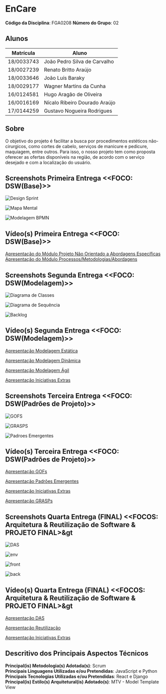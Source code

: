 # EnCare

**Código da Disciplina**: FGA0208
**Número do Grupo**: 02

## Alunos
|Matrícula | Aluno |
| -- | -- |
| 18/0033743  | João Pedro Silva de Carvalho |
| 18/0027239  |  Renato Britto Araújo |
| 18/0033646  |  João Luís Baraky |
| 18/0029177  |  Wagner Martins da Cunha |
| 16/0124581  |  Hugo Aragão de Oliveira |
| 16/0016169  |  Nícalo Ribeiro Dourado Araújo |
| 17/0144259  |  Gustavo Nogueira Rodrigues |

## Sobre 
O objetivo do projeto é facilitar a busca por procedimentos estéticos não-cirurgicos, como cortes de cabelo, serviços de manicure e pedicure, maquiagem, entre outros. Para isso, o nosso projeto tem como proposta oferecer as ofertas disponíveis na região, de acordo com o serviço desejado e com a localização do usuário. 

## Screenshots Primeira Entrega &lt;&lt;FOCO: DSW(Base)&gt;&gt;

![Design Sprint](https://raw.githubusercontent.com/UnBArqDsw2020-2/2020.2_G2_Encare/develop/docs/Base/imagens/Screenshot_design_spring.png)

![Mapa Mental](https://raw.githubusercontent.com/UnBArqDsw2020-2/2020.2_G2_Encare/develop/docs/Base/imagens/Screenshot_mapa_mental.png)

![Modelagem BPMN](https://raw.githubusercontent.com/UnBArqDsw2020-2/2020.2_G2_Encare/develop/docs/Base/imagens/Screenshot_modelagemBPMN.png)

## Vídeo(s) Primeira Entrega &lt;&lt;FOCO: DSW(Base)&gt;&gt;
[Apresentação do Módulo Projeto Não Orientado a Abordagens Específicas](https://youtu.be/OqCiTozAYR8) 
[Apresentação do Módulo Processos/Metodologias/Abordagens](https://youtu.be/UjFOLxKm9jY)

## Screenshots Segunda Entrega &lt;&lt;FOCO: DSW(Modelagem)&gt;&gt;

![Diagrama de Classes](docs/Modelagem/imagens/screenshot_modelagem01.png)

![Diagrama de Sequência](docs/Modelagem/imagens/screenshot_modelagem02.png)

![Backlog](docs/Modelagem/imagens/screenshot_modelagem03.png)

## Vídeo(s) Segunda Entrega &lt;&lt;FOCO: DSW(Modelagem)&gt;&gt;  

[Apresentação Modelagem Estática](https://youtu.be/LtufoTmp0eY)  

[Apresentação Modelagem Dinâmica](https://youtu.be/Jz1-VP2KhHM)  

[Apresentação Modelagem Ágil](https://youtu.be/-za40zMGV-0)  

[Apresentação Iniciativas Extras](https://youtu.be/JcWaGilgkzo)

## Screenshots Terceira Entrega &lt;&lt;FOCO: DSW(Padrões de Projeto)&gt;&gt;  

![GOFS](docs/Padroes_de_projeto/img/screenshot1.png)

![GRASPS](docs/Padroes_de_projeto/img/screenshot2.png)

![Padroes Emergentes](docs/Padroes_de_projeto/img/screenshot3.png)

## Vídeo(s) Terceira Entrega &lt;&lt;FOCO: DSW(Padrões de Projeto)&gt;&gt;  

[Apresentação GOFs](https://youtu.be/oNzh8aOc1qU)  

[Apresentação Padrões Emergentes](https://youtu.be/Eo-qLv7fTFk)  

[Apresentação Iniciativas Extras](https://youtu.be/TiEyO3wagP0)  

[Apresentação GRASPs](https://youtu.be/8Oc10Y0dfGk)

## Screenshots Quarta Entrega (FINAL) &lt;&lt;FOCOS: Arquitetura & Reutilização de Software & PROJETO FINAL&gt;&gt

![DAS](docs/Screenshots/DAS.png)

![env](docs/Screenshots/Dev_env.png)

![front](docs/Screenshots/front.png)

![back](docs/Screenshots/back.png)

## Vídeo(s) Quarta Entrega (FINAL) &lt;&lt;FOCOS: Arquitetura & Reutilização de Software & PROJETO FINAL&gt;&gt

[Apresentação DAS](https://youtu.be/0rmFqtutVXw)

[Apresentação Reutilização]()

[Apresentação Iniciativas Extras]()

## Descritivo dos Principais Aspectos Técnicos 
**Principal(is) Metodologia(s) Adotada(s)**: Scrum<br>
**Principais Linguagens Utilizadas e/ou Pretendidas**: JavaScript e Python<br>
**Principais Tecnologias Utilizadas e/ou Pretendidas**: React e Django<br>
**Principal(is) Estilo(s) Arquitetural(is) Adotado(s)**: MTV - Model Template View<br>

<!-- ## O Projeto está rodando?
( ) SIM
( ) NÃO
Se SIM, insira um manual (ou um script) para auxiliar ainda mais os interessados em consultar o projeto.

## Informações Complementares 
Quaisquer outras informações sobre seu projeto podem ser descritas nessa seção. -->
